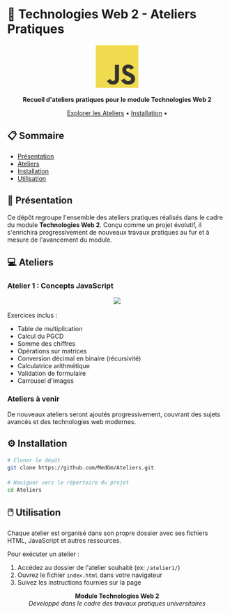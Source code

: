 # 🚀 Technologies Web 2 - Ateliers Pratiques

<div align="center">

<img src="https://raw.githubusercontent.com/devicons/devicon/master/icons/javascript/javascript-original.svg" width="100" height="100">


**Recueil d'ateliers pratiques pour le module Technologies Web 2**

[Explorer les Ateliers](#ateliers) • 
[Installation](#installation) • 

</div>

## 📋 Sommaire

- [Présentation](#présentation)
- [Ateliers](#ateliers)
- [Installation](#installation)
- [Utilisation](#utilisation)

## 📝 Présentation

Ce dépôt regroupe l'ensemble des ateliers pratiques réalisés dans le cadre du module **Technologies Web 2**. Conçu comme un projet évolutif, il s'enrichira progressivement de nouveaux travaux pratiques au fur et à mesure de l'avancement du module.

## 💻 Ateliers

### Atelier 1 : Concepts JavaScript

<div align="center">
<img src="https://github.com/user-attachments/assets/1bdc8ccd-ebee-4850-92ff-d6a578153377" width="600px">
</div>

Exercices inclus :
- Table de multiplication
- Calcul du PGCD
- Somme des chiffres
- Opérations sur matrices
- Conversion décimal en binaire (récursivité)
- Calculatrice arithmétique
- Validation de formulaire
- Carrousel d'images

### Ateliers à venir

De nouveaux ateliers seront ajoutés progressivement, couvrant des sujets avancés et des technologies web modernes.

## ⚙️ Installation

```bash
# Cloner le dépôt
git clone https://github.com/MedGm/Ateliers.git

# Naviguer vers le répertoire du projet
cd Ateliers
```

## 🖱️ Utilisation

Chaque atelier est organisé dans son propre dossier avec ses fichiers HTML, JavaScript et autres ressources.

Pour exécuter un atelier :
1. Accédez au dossier de l'atelier souhaité (ex: `/atelier1/`)
2. Ouvrez le fichier `index.html` dans votre navigateur
3. Suivez les instructions fournies sur la page

<div align="center">

**Module Technologies Web 2**  
*Développé dans le cadre des travaux pratiques universitaires*

</div>
